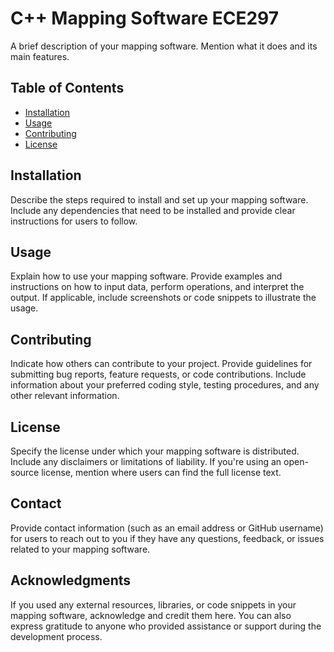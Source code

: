 # C++ Mapping Software ECE297

A brief description of your mapping software. Mention what it does and its main features.

## Table of Contents

- [Installation](#installation)
- [Usage](#usage)
- [Contributing](#contributing)
- [License](#license)

## Installation

Describe the steps required to install and set up your mapping software. Include any dependencies that need to be installed and provide clear instructions for users to follow.

## Usage

Explain how to use your mapping software. Provide examples and instructions on how to input data, perform operations, and interpret the output. If applicable, include screenshots or code snippets to illustrate the usage.

## Contributing

Indicate how others can contribute to your project. Provide guidelines for submitting bug reports, feature requests, or code contributions. Include information about your preferred coding style, testing procedures, and any other relevant information.

## License

Specify the license under which your mapping software is distributed. Include any disclaimers or limitations of liability. If you're using an open-source license, mention where users can find the full license text.

## Contact

Provide contact information (such as an email address or GitHub username) for users to reach out to you if they have any questions, feedback, or issues related to your mapping software.

## Acknowledgments

If you used any external resources, libraries, or code snippets in your mapping software, acknowledge and credit them here. You can also express gratitude to anyone who provided assistance or support during the development process.
